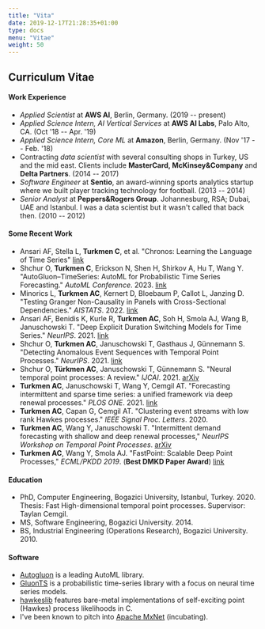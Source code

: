 ```yaml
---
title: "Vita"
date: 2019-12-17T21:28:35+01:00
type: docs
menu: "Vitae"
weight: 50
---
```


## Curriculum Vitae

#### Work Experience

- _Applied Scientist_ at **AWS AI**, Berlin, Germany. (2019 -- present)
- _Applied Science Intern, AI Vertical Services_ at **AWS AI Labs**, Palo Alto, CA. (Oct '18 -- Apr. '19)
- _Applied Science Intern, Core ML_ at **Amazon**, Berlin, Germany. (Nov '17 -- Feb. '18)
- Contracting _data scientist_ with several consulting shops in Turkey, US and the mid east. Clients include **MasterCard, McKinsey&Company** and **Delta Partners**. (2014 -- 2017)  
- _Software Engineer_ at **Sentio**, an award-winning sports analytics startup where we built player tracking technology for football. (2013 -- 2014)
- _Senior Analyst_ at **Peppers&Rogers Group**. Johannesburg, RSA; Dubai, UAE and Istanbul. I was a data scientist but it wasn't called that back then. (2010 -- 2012)

#### Some Recent Work

- Ansari AF, Stella L, **Turkmen C**, et al. "Chronos: Learning the Language of Time Series" [link](https://arxiv.org/abs/2403.07815)
- Shchur O, **Turkmen C**, Erickson N, Shen H, Shirkov A, Hu T, Wang Y. "AutoGluon–TimeSeries: AutoML for
Probabilistic Time Series Forecasting." _AutoML Conference_. 2023. [link](https://assets.amazon.science/24/de/d7daa2114569bb9c5c4feefd967e/autogluon-timeseries-automl-for-probabilistic-time-series-forecasting.pdf)
- Minorics L, **Turkmen AC**, Kernert D, Bloebaum P, Callot L, Janzing D. "Testing Granger Non-Causality in Panels with Cross-Sectional Dependencies." _AISTATS_. 2022. [link](https://assets.amazon.science/c4/5b/6abf92f9440c96a66ca13c56ec45/testing-granger-non-causality-in-panels-with-cross-sectional-dependencies.pdf)
- Ansari AF, Benidis K, Kurle R, **Turkmen AC**, Soh H, Smola AJ, Wang B, Januschowski T. "Deep Explicit Duration Switching Models for Time Series." _NeurIPS_. 2021. [link](https://proceedings.neurips.cc/paper/2021/file/fb4c835feb0a65cc39739320d7a51c02-Paper.pdf)
- Shchur O, **Turkmen AC**, Januschowski T, Gasthaus J, Günnemann S. "Detecting Anomalous Event Sequences with Temporal Point Processes." _NeurIPS_. 2021. [link](https://proceedings.neurips.cc/paper/2021/file/6faa8040da20ef399b63a72d0e4ab575-Paper.pdf) 
- Shchur O, **Türkmen AC**, Januschowski T, Günnemann S. "Neural temporal point processes: A review." _IJCAI_. 2021. [arXiv](https://arxiv.org/pdf/2104.03528)
- **Turkmen AC**, Januschowski T, Wang Y, Cemgil AT. "Forecasting intermittent and sparse time series: a unified framework via deep renewal processes." _PLOS ONE_. 2021. [link](https://pdfs.semanticscholar.org/40c5/3066160afdba578490e98e2b629267b26541.pdf)
- **Turkmen AC**, Capan G, Cemgil AT. "Clustering event streams with low rank Hawkes processes." _IEEE Signal Proc. Letters_. 2020. 
- **Turkmen AC**, Wang Y, Januschowski T. "Intermittent demand forecasting with shallow and deep renewal processes," _NeurIPS Workshop on Temporal Point Processes_. [arXiv](https://arxiv.org/abs/1911.10416)
- **Turkmen AC**, Wang Y, Smola AJ. "FastPoint: Scalable Deep Point Processes," _ECML/PKDD 2019_. (**Best DMKD Paper Award**) [link](https://assets.amazon.science/3a/c2/3eb64c79448da4643ee777e033af/fastpoint-scalable-deep-point-processes.pdf)

#### Education

- PhD, Computer Engineering, Bogazici University, Istanbul, Turkey. 2020.
  Thesis: Fast High-dimensional temporal point processes. Supervisor: Taylan Cemgil.
- MS, Software Engineering, Bogazici University. 2014.
- BS, Industrial Engineering (Operations Research), Bogazici University. 2010.

#### Software

- [Autogluon](https://github.com/awslabs/autogluon) is a leading AutoML library.
- [GluonTS](https://github.com/canerturkmen/gluon-ts) is a probabilistic time-series library with a focus on neural time series models.
- [hawkeslib](https://github.com/awslabs/hawkeslib) features bare-metal implementations of self-exciting point (Hawkes) process likelihoods in C.
- I've been known to pitch into [Apache MxNet](https://github.com/apache/incubator-mxnet) (incubating).
